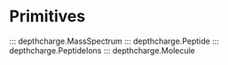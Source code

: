 # Primitives

::: depthcharge.MassSpectrum
::: depthcharge.Peptide
::: depthcharge.PeptideIons
::: depthcharge.Molecule
